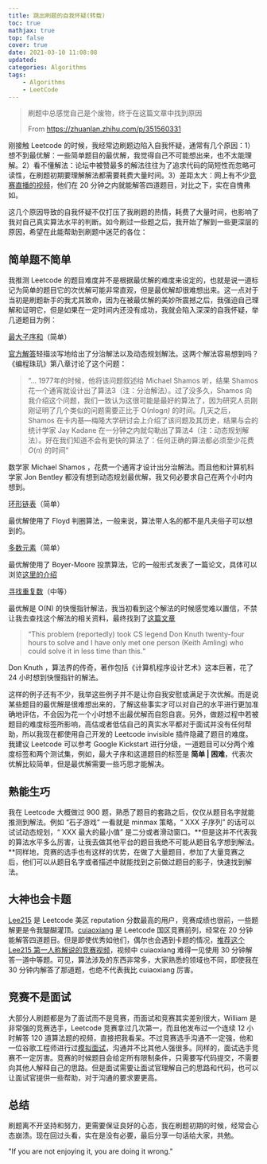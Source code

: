 ```yaml
---
title: 跳出刷题的自我怀疑(转载)
toc: true
mathjax: true
top: false
cover: true
date: 2021-03-10 11:08:08
updated:
categories: Algorithms
tags:
	- Algorithms
	- LeetCode
---
```


> 刷题中总感觉自己是个废物，终于在这篇文章中找到原因
>
> From https://zhuanlan.zhihu.com/p/351560331

刚接触 Leetcode 的时候，我经常边刷题边陷入自我怀疑，通常有几个原因：1）想不到最优解：一些简单题目的最优解，我觉得自己不可能想出来，也不太能理解。2）看不懂解法：论坛中被赞最多的解法往往为了追求代码的简短性而忽略可读性，在刷题初期要理解解法都需要耗费大量时间。3）差距太大：网上有不少[竞赛直播的视频](https://link.zhihu.com/?target=https%3A//www.youtube.com/watch%3Fv%3D4ALB5m_Idkk)，他们在 20 分钟之内就能解答四道题目，对比之下，实在自愧弗如。

这几个原因导致的自我怀疑不仅打压了我刷题的热情，耗费了大量时间，也影响了我对自己真实算法水平的判断。如今刷过一些题之后，我开始了解到一些更深层的原因，希望在此能帮助到刷题中迷茫的各位：

## 简单题不简单

我推测 Leetcode 的题目难度并不是根据最优解的难度来设定的，也就是说一道标记为简单的题目它的次优解可能非常直观，但是最优解却很难想出来。这一点对于当初是刷题新手的我尤其致命，因为在被最优解的美妙所震撼之后，我强迫自己理解和证明它，但是如果在一定时间内还没有成功，我就会陷入深深的自我怀疑，举几道题目为例：

[最大子序和](https://link.zhihu.com/?target=https%3A//leetcode-cn.com/problems/maximum-subarray/)（简单）

[官方解答](https://link.zhihu.com/?target=https%3A//leetcode-cn.com/problems/maximum-subarray/solution/zui-da-zi-xu-he-by-leetcode-solution/)轻描淡写地给出了分治解法以及动态规划解法。这两个解法容易想到吗？《编程珠玑》第八章讨论了这个问题：

> “... 1977年的时候，他将该问题叙述给 Michael Shamos 听，结果 Shamos 花一个通宵就设计出了算法3（注：分治解法）。过了没多久，Shamos 向我介绍这个问题，我们一致认为这很可能是最好的算法了，因为研究人员刚刚证明了几个类似的问题需要正比于 O(*n*log*n)* 的时间。几天之后，Shamos 在卡内基—梅隆大学研讨会上介绍了该问题及其历史，结果与会的统计学家 Jay Kadane 在一分钟之内就勾勒出了算法4（注：动态规划解法）。好在我们知道不会有更快的算法了：任何正确的算法都必须至少花费 *O*(*n*) 的时间“

数学家 Michael Shamos ，花费一个通宵才设计出分治解法。而且他和计算机科学家 Jon Bentley 都没有想到动态规划最优解，我又何必要求自己在两个小时内想到。

[环形链表](https://link.zhihu.com/?target=https%3A//leetcode-cn.com/problems/linked-list-cycle/)（简单）

最优解使用了 Floyd 判圈算法，一般来说，算法带人名的都不是凡夫俗子可以想到的。

[多数元素](https://link.zhihu.com/?target=https%3A//leetcode-cn.com/problems/majority-element/)（简单）

最优解使用了 Boyer-Moore 投票算法，它的一般形式发表了一篇论文，具体可以浏览[这里的介绍](https://link.zhihu.com/?target=https%3A//www.cs.ou.edu/~rlpage/dmtools/mjrty.pdf)

[寻找重复数](https://link.zhihu.com/?target=https%3A//leetcode-cn.com/problems/find-the-duplicate-number/)（中等）

最优解是 O(N) 的快慢指针解法，我当初看到这个解法的时候感觉难以置信，不禁让我去查找这个解法的相关资料，最终找到了[这篇文章](https://link.zhihu.com/?target=https%3A//keithschwarz.com/interesting/code/%3Fdir%3Dfind-duplicate)

> “This problem (reportedly) took CS legend Don Knuth twenty-four hours to solve and I have only met one person (Keith Amling) who could solve it in less time than this.“

Don Knuth ，算法界的传奇，著作包括《计算机程序设计艺术》这本巨著，花了 24 小时想到快慢指针的解法。

这样的例子还有不少，我举这些例子并不是让你自我安慰或满足于次优解。而是说某些题目的最优解是很难想出来的，了解这些事实才可以对自己的水平进行更加准确地评估，不会因为花一个小时想不出最优解而自怨自哀。另外，做题过程中若被题目的难度标签所影响，高估或者低估自己的真实水平都对于面试并没有任何帮助，所以我现在都使用自己开发的 Leetcode invisible 插件隐藏了题目的难度。我建议 Leetcode 可以参考 Google Kickstart 进行分级，一道题目可以分两个难度标签和两个测试集，例如，最大子序和这道题目的标签是 **简单 | 困难**，代表次优解比较简单，但是最优解需要一些巧思才能解决。

## 熟能生巧

我在 Leetcode 大概做过 900 题，熟悉了题目的套路之后，仅仅从题目名字就能推测到解法。例如 “石子游戏“ 一看就是 minmax 策略，“ XXX 子序列” 的话可以试试动态规划，“ XXX 最大的最小值” 是二分或者滑动窗口。**但是这并不代表我的算法水平多么厉害，让我去做其他平台的题目我绝不可能从题目名字想到解法。**同样地，竞赛的选手也有这样的优势，在做了大量题目，参加了大量竞赛之后，他们可以从题目名字或者描述中就能找到之前做过题目的影子，快速找到解法。

## 大神也会卡题

[Lee215](https://link.zhihu.com/?target=https%3A//leetcode.com/lee215/) 是 Leetcode 美区 reputation 分数最高的用户，竞赛成绩也很前，一些题解更是令我醍醐灌顶。[cuiaoxiang](https://link.zhihu.com/?target=https%3A//leetcode.com/cuiaoxiang/) 是 Leetcode 国区竞赛前列，经常在 20 分钟能解答四道题目。但是即使优秀如他们，偶尔也会遇到卡题的情况，[推荐这个 Lee215 第一人称解说的竞赛视频](https://link.zhihu.com/?target=https%3A//www.youtube.com/watch%3Fv%3DZIhhoFQp8H4%26t%3D1030s)，视频中 cuiaoxiang 难得一见使用 30 分钟解答一道中等题。可见，算法涉及的东西非常多，大家熟悉的领域也不同，即使我在 30 分钟内解答了那道题，也绝不代表我比 cuiaoxiang 厉害。

## 竞赛不是面试

大部分人刷题都是为了面试而不是竞赛，而面试和竞赛其实差别很大，William 是非常强的竞赛选手，Leetcode 竞赛拿过几次第一，而且他发布过一个连续 12 小时解答 120 道算法题的视频，直接把我看呆。不过竞赛选手沟通不一定强，他和一位谷歌工程师进行过[模拟面试](https://link.zhihu.com/?target=https%3A//www.youtube.com/watch%3Fv%3D-tNMxwWSN_M%26t%3D0s)，沟通并不比其他人强很多。同样的，面试选手竞赛不一定厉害。竞赛的时候题目会给定所有限制条件，只需要写代码提交，不需要向其他人解释自己的思路。但是面试需要让面试官理解自己的思路和代码，也可以让面试官提供一些帮助，对于沟通的要求要更高。

## 总结

刷题离不开坚持和努力，更需要保证良好的心态，我在刷题初期的时候，经常会心态崩溃。现在回过头看，实在是没有必要，最后分享一句话给大家，共勉。

"If you are not enjoying it, you are doing it wrong."